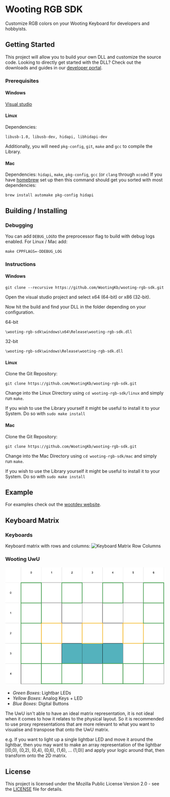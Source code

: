 # Wooting RGB SDK

Customize RGB colors on your Wooting Keyboard for developers and hobbyists.

## Getting Started

This project will allow you to build your own DLL and customize the source code. Looking to directly get started with the DLL? Check out the downloads and guides in our [developer portal](https://dev.wooting.io).

### Prerequisites

#### Windows

[Visual studio](https://visualstudio.microsoft.com/)

#### Linux

Dependencies:

```
libusb-1.0, libusb-dev, hidapi, libhidapi-dev
```

Additionally, you will need `pkg-config`, `git`, `make` and `gcc` to compile the Library.

#### Mac

Dependencies: `hidapi`, `make`, `pkg-config`, `gcc` (or `clang` through `xcode`)
If you have [homebrew](https://brew.sh/) set up then this command should get you sorted with most dependencies:

```
brew install automake pkg-config hidapi
```

## Building / Installing

### Debugging

You can add `DEBUG_LOG`to the preprocessor flag to build with debug logs enabled. For Linux / Mac add:

```
make CPPFLAGS=-DDEBUG_LOG
```

### Instructions

#### Windows

```
git clone --recursive https://github.com/WootingKb/wooting-rgb-sdk.git
```

Open the visual studio project and select x64 (64-bit) or x86 (32-bit).

Now hit the build and find your DLL in the folder depending on your configuration.

64-bit

```
\wooting-rgb-sdk\windows\x64\Release\wooting-rgb-sdk.dll
```

32-bit

```
\wooting-rgb-sdk\windows\Release\wooting-rgb-sdk.dll
```

#### Linux

Clone the Git Repository:

```
git clone https://github.com/WootingKb/wooting-rgb-sdk.git
```

Change into the Linux Directory using `cd wooting-rgb-sdk/linux` and simply run `make`.

If you wish to use the Library yourself it might be useful to install it to your System. Do so with `sudo make install`

#### Mac

Clone the Git Repository:

```
git clone https://github.com/WootingKb/wooting-rgb-sdk.git
```

Change into the Mac Directory using `cd wooting-rgb-sdk/mac` and simply run `make`.

If you wish to use the Library yourself it might be useful to install it to your System. Do so with `sudo make install`

## Example

For examples check out the [wootdev website](https://dev.wooting.io).

## Keyboard Matrix

### Keyboards

Keyboard matrix with rows and columns:
![Keyboard Matrix Row Columns](resources/keyboard-matrix-rows-columns.png)

### Wooting UwU

![Wooting UwU RGB Matrix](resources/uwu-matrix.png)

- *Green Boxes*: Lightbar LEDs
- *Yellow Boxes*: Analog Keys + LED
- *Blue Boxes*: Digital Buttons

The UwU isn't able to have an ideal matrix representation, it is not ideal when it comes to how it relates to the physical layout. So it is recommended to use proxy representations that are more relevant to what you want to visualise and transpose that onto the UwU matrix. 

e.g. If you want to light up a single lightbar LED and move it around the lightbar, then you may want to make an array representation of the lightbar [(0,0), (0,2), (0,4), (0,6), (1,6), ... (1,0)] and apply your logic around that, then transform onto the 2D matrix.


## License

This project is licensed under the Mozilla Public License Version 2.0 - see the [LICENSE](LICENSE) file for details.
